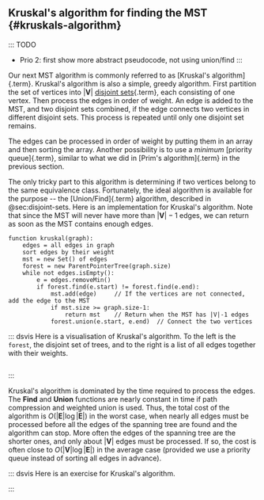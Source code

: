 
## Kruskal's algorithm for finding the MST {#kruskals-algorithm}

::: TODO
- Prio 2: first show more abstract pseudocode, not using union/find
:::

Our next MST algorithm is commonly referred to as
[Kruskal's algorithm]{.term}. Kruskal's
algorithm is also a simple, greedy algorithm. First partition the set of
vertices into $|\mathbf{V}|$
[disjoint sets](#union-find){.term},
each consisting of one vertex. Then process the edges in order of
weight. An edge is added to the MST, and two disjoint sets combined, if
the edge connects two vertices in different disjoint sets. This process
is repeated until only one disjoint set remains.

The edges can be processed in order of weight by putting them in an
array and then sorting the array. Another possibility is to use a
*minimum* [priority queue]{.term}, similar to what we did in
[Prim's algorithm]{.term} in the previous section.

The only tricky part to this algorithm is determining if two vertices
belong to the same equivalence class. Fortunately, the ideal algorithm
is available for the purpose -- the [Union/Find]{.term} algorithm, described in @sec:disjoint-sets.
Here is an implementation for Kruskal's algorithm. Note that since the
MST will never have more than $|\mathbf{V}|-1$ edges, we can return as
soon as the MST contains enough edges.

    function kruskal(graph):
        edges = all edges in graph
        sort edges by their weight
        mst = new Set() of edges
        forest = new ParentPointerTree(graph.size)
        while not edges.isEmpty():
            e = edges.removeMin()
            if forest.find(e.start) != forest.find(e.end):
                mst.add(edge)     // If the vertices are not connected, add the edge to the MST
                if mst.size >= graph.size-1:
                    return mst    // Return when the MST has |V|-1 edges
                forest.union(e.start, e.end)  // Connect the two vertices


::: dsvis
Here is a visualisation of Kruskal's algorithm.
To the left is the `forest`, the disjoint set of trees, and to the right is a list of all edges together with their weights.

``` {.jsav-animation src="Graph/kruskalCON.js" links="Graph/kruskalCON.css" name="Kruskal Slideshow"}
```
:::

Kruskal's algorithm is dominated by the time required to process the
edges. The **Find** and **Union** functions are nearly constant in time if
path compression and weighted union is used. Thus, the total cost of the
algorithm is $O(|\mathbf{E}| \log |\mathbf{E}|)$ in the worst case,
when nearly all edges must be processed before all the edges of the
spanning tree are found and the algorithm can stop. More often the edges
of the spanning tree are the shorter ones, and only about $|\mathbf{V}|$
edges must be processed. If so, the cost is often close to
$O(|\mathbf{V}| \log |\mathbf{E}|)$ in the average case (provided
we use a priority queue instead of sorting all edges in advance).

::: dsvis
Here is an exercise for Kruskal's algorithm.

<avembed id="KruskalPE" src="Graph/KruskalPE.html" type="pe" name="Kruskal's Algorithm Proficiency Exercise"/>
:::

<!--
### Invariants
 -->

